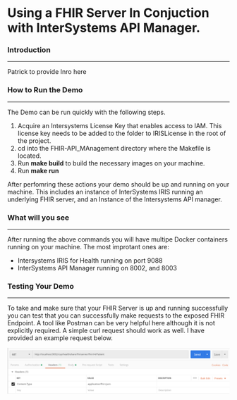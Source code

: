 # Using a FHIR Server In Conjuction with InterSystems API Manager.

### Introduction

------

Patrick to provide Inro here

### How to Run the Demo

------

The Demo can be run quickly with the following steps.

1. Acquire an Intersystems License Key that enables access to IAM. This license key needs to be added to the folder to IRISLicense in the root of the project.
2. cd into the FHIR-API_MAnagement directory where the Makefile is located.
3. Run **make build** to build the necessary images on your machine.
4. Run **make run** 



After perfomring these actions your demo should be up and running on your machine. This includes an instance of InterSystems IRIS running an underlying FHIR server, and an Instance of the Intersystems API manager.



### What will you see

------

After running the above commands you will have multipe Docker containers running on your machine. The most improtant ones are:

- Intersystems IRIS for Health running on port 9088
- InterSystems API Manager running on 8002, and 8003



### Testing Your Demo

------



To take and make sure that your FHIR Server is up and running successfully you can test that you can successfully make requests to the exposed FHIR Endpoint. A tool like Postman can be very helpful here although it is not explicitly required. A simple curl request should work as well. I have provided an example request below.



![Screen Shot 2020-02-10 at 12.08.49 PM](./TestingDemo.png)



